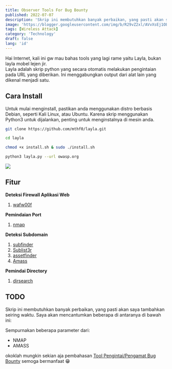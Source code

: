 ```yaml
---
title: Observer Tools For Bug Bounty
published: 2022-07-07
description: 'Skrip ini membutuhkan banyak perbaikan, yang pasti akan saya tambahkan seiring waktu.'
image: 'https://blogger.googleusercontent.com/img/b/R29vZ2xl/AVvXsEj1OEgPBlZGcLTg9OuQ_d3P4_GnudeWbLuprUgyUZxIeeONq6OZF9db9XQeOlk0uRAr7PkXdF0TH4mTmNvTjj2J2D7mgRrNN0ogB4Zwr_Z7iD8t8KzaqlxVWT-AHbY854LC-vK-y-Apv4vIZsCl8r5goZzu5AWkOyujQkK1vi4hJI9YpbAawDv3Fy5AYZI/s1600-rw/bug-bounty.png'
tags: [Wireless Attack]
category: 'Technology'
draft: false 
lang: 'id'
---
```


Hai Internet, kali ini gw mau bahas tools yang lagi rame yaitu Layla, bukan layla mobel lejen jir.  
Layla adalah skrip python yang secara otomatis melakukan pengintaian pada URL yang diberikan. Ini menggabungkan output dari alat lain yang dikenal menjadi satu.

  

Cara Install
------------

Untuk mulai menginstall, pastikan anda menggunakan distro berbasis Debian, seperti Kali Linux, atau Ubuntu. Karena skrip menggunakan Python3 untuk dijalankan, penting untuk menginstalnya di mesin anda.

  

  
```bash
git clone https://github.com/mthf0/layla.git  

cd layla 

chmod +x install.sh & sudo ./install.sh  

python3 layla.py --url owasp.org

```
  

![](https://blogger.googleusercontent.com/img/b/R29vZ2xl/AVvXsEjvhvTVJkPrnieKGqzKq8_ygK8aKHz3Jx2Zt_x2ffIGJFZsCb63xwIWaO8WmEQCuQXY7YGUDXRrsF12WM4KAPIffZHkvbsktiLq6XRnefPV-vpCM3rRNnbQzsjr7r2FRJJ9p0nqR_kfS2yuVT2UzowHOQ3-Rtmm9a4u_Unay1xaWHbPy5Mttc31WR-8AQ/s649-rw/image.png)

  

Fitur
-----

**Deteksi Firewall Aplikasi Web**
1.  [wafw00f](https://github.com/EnableSecurity/wafw00f "wafw00f")


  
**Pemindaian Port**
1.  [nmap](https://nmap.org/ "nmap")


  
**Deteksi Subdomain**
1.  [subfinder](https://github.com/projectdiscovery/subfinder "subfinder")
2.  [Sublist3r](https://github.com/aboul3la/Sublist3r "Sublist3r")
3.  [assetfinder](https://github.com/tomnomnom/assetfinder "assetfinder")
4.  [Amass](https://github.com/OWASP/Amass/ "Amass")


  
**Pemindai Directory**
1.  [dirsearch](https://github.com/maurosoria/dirsearch "dirsearch")

  

TODO
----

Skrip ini membutuhkan banyak perbaikan, yang pasti akan saya tambahkan seiring waktu. Saya akan mencantumkan beberapa di antaranya di bawah ini:

Sempurnakan beberapa parameter dari:

*   NMAP
*   AMASS

okoklah mungkin sekian aja pembahasan [Tool Pengintai/Pengamat Bug Bounty](https://eevelynxd.blogspot.com/2023/01/observer-tools-for-bug-bounty.html) semoga bermanfaat 😁